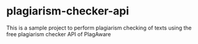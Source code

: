 # plagiarism-checker-api
This is a sample project to perform plagiarism checking of texts using the free plagiarism checker API of PlagAware

